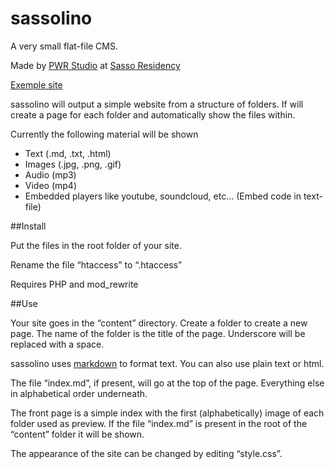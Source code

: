 sassolino
=========

A very small flat-file CMS. 

Made by [PWR Studio](http://www.pwr-stud.io) at [Sasso Residency](http://www.sasso-residency.ch/)

[Exemple site](http://www.pwr-stud.io/sassolino)

sassolino will output a simple website from a structure of folders. If will create a page for each folder and automatically show the files within.

Currently the following material will be shown 
- Text (.md, .txt, .html)
- Images (.jpg, .png, .gif)
- Audio (mp3)
- Video (mp4)
- Embedded players like youtube, soundcloud, etc... (Embed code in text-file)

##Install

Put the files in the root folder of your site.

Rename the file “htaccess” to “.htaccess”

Requires PHP and mod_rewrite

##Use

Your site goes in the “content” directory. Create a folder to create a new page. The name of the folder is the title of the page. Underscore will be replaced with a space.

sassolino uses [markdown](https://help.github.com/articles/markdown-basics) to format text. You can also use plain text or html.

The file “index.md”, if present, will go at the top of the page. Everything else in alphabetical order underneath. 

The front page is a simple index with the first (alphabetically) image of each folder used as preview. If the file “index.md” is present in the root of the “content” folder it will be shown.

The appearance of the site can be changed by editing “style.css”.
